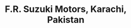 ---
title: "F.R. Suzuki Motors, Karachi, Pakistan"
url: /karachi/f-r-suzuki-motors-karachi-pakistan/
shop: Motorrad
---